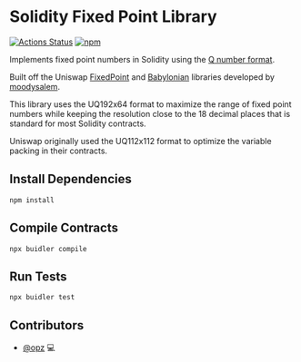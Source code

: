 # Solidity Fixed Point Library

[![Actions Status](https://github.com/opz/solidity-fixedpoint/workflows/CI/badge.svg)](https://github.com/opz/solidity-fixedpoint/actions)
[![npm](https://img.shields.io/npm/v/solidity-fixedpoint)](https://unpkg.com/solidity-fixedpoint@latest/)

Implements fixed point numbers in Solidity using the [Q number format](https://en.wikipedia.org/wiki/Q_(number_format)).

Built off the Uniswap [FixedPoint](https://github.com/Uniswap/uniswap-lib/blob/master/contracts/libraries/FixedPoint.sol) and [Babylonian](https://github.com/Uniswap/uniswap-lib/blob/master/contracts/libraries/Babylonian.sol) libraries developed by [moodysalem](https://github.com/moodysalem).

This library uses the UQ192x64 format to maximize the range of fixed point numbers while keeping the resolution close to the 18 decimal places that is standard for most Solidity contracts.

Uniswap originally used the UQ112x112 format to optimize the variable packing in their contracts.

## Install Dependencies

`npm install`

## Compile Contracts

`npx buidler compile`

## Run Tests

`npx buidler test`

## Contributors

* [@opz](https://github.com/opz) 💻
